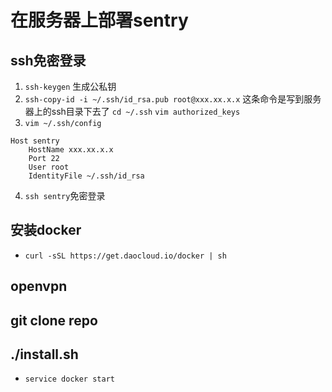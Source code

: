 # 在服务器上部署sentry
## ssh免密登录
1. `ssh-keygen` 生成公私钥
2. `ssh-copy-id -i ~/.ssh/id_rsa.pub root@xxx.xx.x.x` 这条命令是写到服务器上的ssh目录下去了
`cd ~/.ssh`
`vim authorized_keys`
3. `vim ~/.ssh/config`
```
Host sentry
	HostName xxx.xx.x.x
	Port 22
	User root
	IdentityFile ~/.ssh/id_rsa
```
4. `ssh sentry`免密登录
## 安装docker
* `curl -sSL https://get.daocloud.io/docker | sh`
## openvpn
## git clone repo
## ./install.sh
* `service docker start`
